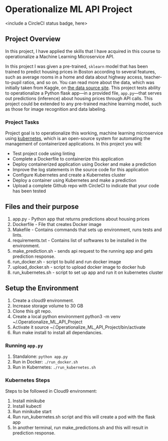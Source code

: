 # Operationalize ML API Project

<include a CircleCI status badge, here>

## Project Overview

In this project, I have applied the skills that I have acquired in this course to operationalize a Machine Learning Microservice API. 

In this project I was given a pre-trained, `sklearn` model that has been trained to predict housing prices in Boston according to several features, such as average rooms in a home and data about highway access, teacher-to-pupil ratios, and so on. You can read more about the data, which was initially taken from Kaggle, on [the data source site](https://www.kaggle.com/c/boston-housing). This project tests ability to operationalize a Python flask app—in a provided file, `app.py`—that serves out predictions (inference) about housing prices through API calls. This project could be extended to any pre-trained machine learning model, such as those for image recognition and data labeling.

### Project Tasks

Project goal is to operationalize this working, machine learning microservice using [kubernetes](https://kubernetes.io/), which is an open-source system for automating the management of containerized applications. In this project you will:
* Test project code using linting
* Complete a Dockerfile to containerize this application
* Deploy containerized application using Docker and make a prediction
* Improve the log statements in the source code for this application
* Configure Kubernetes and create a Kubernetes cluster
* Deploy a container using Kubernetes and make a prediction
* Upload a complete Github repo with CircleCI to indicate that your code has been tested

## Files and their purpose

1. app.py - Python app that returns predictions about housing prices
2. Dockerfile - File that creates Docker image
3. Makefile - Contains commands that sets up environment, runs tests and lints.
4. requirements.txt - Contains list of softwares to be installed in the environment.
5. make_prediction.sh - sends api request to the running app and gets prediction response.
6. run_docker.sh - script to build and run docker image
7. upload_docker.sh - script to upload docker image to docker hub
8. run_kubernetes.sh - script to set up app and run it on kubernetes cluster

## Setup the Environment

1. Create a cloud9 environment.
2. Increase storage volume to 30 GB
3. Clone this git repo.
4. Create a local python environment
    python3 -m venv ~/.Operationalize_ML_API_Project
5. Activate it
    source ~/.Operationalize_ML_API_Project/bin/activate
6. Run make install to install all dependancies.

### Running `app.py`

1. Standalone:  `python app.py`
2. Run in Docker:  `./run_docker.sh`
3. Run in Kubernetes:  `./run_kubernetes.sh`

### Kubernetes Steps

Steps to be followed in Cloud9 environment:

1. Install minikube
2. Install kubectl
3. Run minikube start
4. Run run_kubernetes.sh script and this will create a pod with the flask app
5. In another terminal, run make_predictions.sh and this will result in prediction response.
